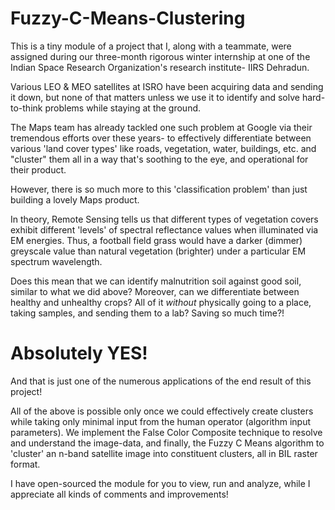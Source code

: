 # Fuzzy-C-Means-Clustering

This is a tiny module of a project that I, along with a teammate, were assigned during our three-month rigorous winter internship at one of the Indian Space Research Organization's research institute- IIRS Dehradun.

Various LEO & MEO satellites at ISRO have been acquiring data and sending it down, but none of that matters unless we use it to identify and solve hard-to-think problems while staying at the ground.

The Maps team has already tackled one such problem at Google via their tremendous efforts over these years- to effectively differentiate between various 'land cover types' like roads, vegetation, water, buildings, etc. and "cluster" them all in a way that's soothing to the eye, and operational for their product.

However, there is so much more to this 'classification problem' than just building a lovely Maps product.

In theory, Remote Sensing tells us that different types of vegetation covers exhibit different 'levels' of spectral reflectance values when illuminated via EM energies. Thus, a football field grass would have a darker (dimmer) greyscale value than natural vegetation (brighter) under a particular EM spectrum wavelength. 

Does this mean that we can identify malnutrition soil against good soil, similar to what we did above? 
Moreover, can we differentiate between healthy and unhealthy crops? 
All of it *without* physically going to a place, taking samples, and sending them to a lab? Saving so much time?!
# Absolutely YES!

And that is just one of the numerous applications of the end result of this project!

All of the above is possible only once we could effectively create clusters while taking only minimal input from the human operator (algorithm input parameters). We implement the False Color Composite technique to resolve and understand the image-data, and finally, the Fuzzy C Means algorithm to 'cluster' an n-band satellite image into constituent clusters, all in BIL raster format.

I have open-sourced the module for you to view, run and analyze, while I appreciate all kinds of comments and improvements!
